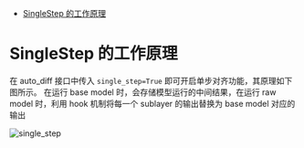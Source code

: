 - [SingleStep 的工作原理](#singlestep-的工作原理)


# SingleStep 的工作原理

在 auto_diff 接口中传入 `single_step=True` 即可开启单步对齐功能，其原理如下图所示。
在运行 base model 时，会存储模型运行的中间结果，在运行 raw model 时，利用 hook 机制将每一个 sublayer 的输出替换为 base model 对应的输出

![single_step](https://github.com/feifei-111/PaDiff/assets/79986504/673b8052-1780-47fc-ae99-75d58e028860)
